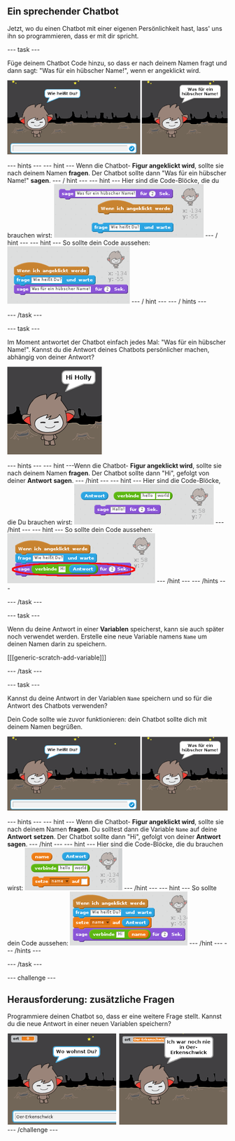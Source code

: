 ## Ein sprechender Chatbot

Jetzt, wo du einen Chatbot mit einer eigenen Persönlichkeit hast, lass' uns ihn so programmieren, dass er mit dir spricht.

--- task ---

Füge deinem Chatbot Code hinzu, so dass er nach deinem Namen fragt und dann sagt: "Was für ein hübscher Name!", wenn er angeklickt wird.

![Eine ChatBot-Antwort ausprobieren](images/chatbot-ask-test.png)

--- hints --- --- hint --- Wenn die Chatbot- **Figur angeklickt wird**, sollte sie nach deinem Namen **fragen**. Der Chatbot sollte dann "Was für ein hübscher Name!" **sagen**. --- / hint --- --- hint --- Hier sind die Code-Blöcke, die du brauchen wirst: ![Blocks for a ChatBot reply](images/chatbot-ask-blocks.png) --- / hint --- --- hint --- So sollte dein Code aussehen: ![Code for a ChatBot reply](images/chatbot-ask-code.png) --- / hint --- --- / hints ---

--- /task ---

--- task ---

Im Moment antwortet der Chatbot einfach jedes Mal: "Was für ein hübscher Name!". Kannst du die Antwort deines Chatbots persönlicher machen, abhängig von deiner Antwort?

![Eine personalisierte Antwort ausprobieren](images/chatbot-answer-test.png)

--- hints --- --- hint ---Wenn die Chatbot- **Figur angeklickt wird**, sollte sie nach deinem Namen **fragen**. Der Chatbot sollte dann "Hi", gefolgt von deiner **Antwort** **sagen**. --- /hint --- --- hint --- Hier sind die Code-Blöcke, die Du brauchen wirst: ![Blocks for a personalised reply](images/chatbot-answer-blocks.png) --- /hint --- --- hint --- So sollte dein Code aussehen: ![Code for a personalised reply](images/chatbot-answer-code.png) --- /hint --- --- /hints ---

--- /task ---

--- task ---

Wenn du deine Antwort in einer **Variablen** speicherst, kann sie auch später noch verwendet werden. Erstelle eine neue Variable namens `Name` um deinen Namen darin zu speichern.

[[[generic-scratch-add-variable]]]

--- /task ---

--- task ---

Kannst du deine Antwort in der Variablen `Name` speichern und so für die Antwort des Chatbots verwenden?

Dein Code sollte wie zuvor funktionieren: dein Chatbot sollte dich mit deinem Namen begrüßen.

![Ausprobieren einer Variable namens "Name"](images/chatbot-ask-test.png)

--- hints --- --- hint --- Wenn die Chatbot- **Figur angeklickt wird**, sollte sie nach deinem Namen **fragen**. Du solltest dann die Variable `Name` auf deine **Antwort** **setzen**. Der Chatbot sollte dann "Hi", gefolgt von deiner **Antwort** **sagen**. --- /hint --- --- hint --- Hier sind die Code-Blöcke, die du brauchen wirst: ![Blocks for a 'name' variable](images/chatbot-variable-blocks.png) --- /hint --- --- hint --- So sollte dein Code aussehen: ![Code for a 'name' variable](images/chatbot-variable-code.png) --- /hint --- --- /hints ---

--- /task ---

--- challenge ---

## Herausforderung: zusätzliche Fragen

Programmiere deinen Chatbot so, dass er eine weitere Frage stellt. Kannst du die neue Antwort in einer neuen Variablen speichern?

![Zusätzliche Fragen](images/chatbot-question.png) --- /challenge ---